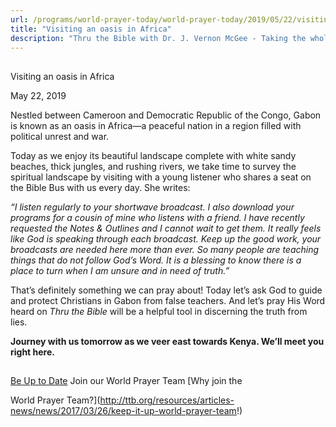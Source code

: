 ```yaml
---
url: /programs/world-prayer-today/world-prayer-today/2019/05/22/visiting-an-oasis-in-africa
title: "Visiting an oasis in Africa"
description: "Thru the Bible with Dr. J. Vernon McGee - Taking the whole Word to the whole world"
---
```







## 
 Visiting an oasis in Africa


May 22, 2019




Nestled between Cameroon and Democratic Republic of the Congo, Gabon is known as an oasis in Africa—a peaceful nation in a region filled with political unrest and war. 


Today as we enjoy its beautiful landscape complete with white sandy beaches, thick jungles, and rushing rivers, we take time to survey the spiritual landscape by visiting with a young listener who shares a seat on the Bible Bus with us every day. She writes:


*“I listen regularly to your shortwave broadcast. I also download your programs for a cousin of mine who listens with a friend. I have recently requested the Notes & Outlines and I cannot wait to get them. It really feels like God is speaking through each broadcast. Keep up the good work, your broadcasts are needed here more than ever. So many people are teaching things that do not follow God’s Word. It is a blessing to know there is a place to turn when I am unsure and in need of truth.”*


That’s definitely something we can pray about! Today let’s ask God to guide and protect Christians in Gabon from false teachers. And let’s pray His Word heard on *Thru the Bible* will be a helpful tool in discerning the truth from lies.


**Journey with us tomorrow as we veer east towards Kenya. We’ll meet you right here.**







## 




[Be Up to Date](http://feeds.feedburner.com/WorldPrayerToday "World Prayer Today RSS Feed")
Join our World Prayer Team
[Why join the  

World Prayer Team?](http://ttb.org/resources/articles-news/news/2017/03/26/keep-it-up-world-prayer-team!)




